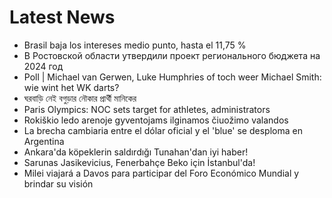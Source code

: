 # Latest News
-  Brasil baja los intereses medio punto, hasta el 11,75 %
-  В Ростовской области утвердили проект регионального бюджета на 2024 год
-  Poll | Michael van Gerwen, Luke Humphries of toch weer Michael Smith: wie wint het WK darts?
-  ঘরবাড়ি নেই বগুড়ার নৌকার প্রার্থী মানিকের
-  Paris Olympics: NOC sets target for athletes, administrators
-  Rokiškio ledo arenoje gyventojams ilginamos čiuožimo valandos
-  La brecha cambiaria entre el dólar oficial y el 'blue' se desploma en Argentina
-  Ankara'da köpeklerin saldırdığı Tunahan'dan iyi haber!
-  Sarunas Jasikevicius, Fenerbahçe Beko için İstanbul'da!
-  Milei viajará a Davos para participar del Foro Económico Mundial y brindar su visión
